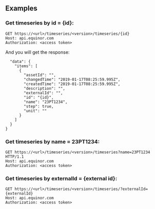 ## Examples

### Get timeseries by id = {id}:
```
GET https://<url>/timeseries/<version>/timeseries/{id}
Host: api.equinor.com
Authorization: <access token>
```
And you will get the response:
```
  "data": {
    "items": [
      {
        "assetId": "",
        "changedTime": "2019-01-17T08:25:59.995Z",
        "createdTime": "2019-01-17T08:25:59.995Z",
        "description": "",
        "externalId": "",
        "id": "{id}",
        "name": "23PT1234",
        "step": true,
        "unit": ""
      }
    ]
  }
}
```
### Get timeseries by name = 23PT1234:
```
GET https://<url>/timeseries/<version>/timeseries?name=23PT1234 HTTP/1.1
Host: api.equinor.com
Authorization: <access token>
```
### Get timeseries by externalId = {external id}:
```
GET https://<url>/timeseries/<version>/timeseries/?externalId={externalId}
Host: api.equinor.com
Authorization: <access token>
```

